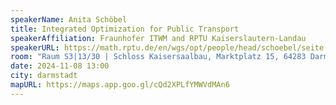 ```yaml
---
speakerName: Anita Schöbel
title: Integrated Optimization for Public Transport
speakerAffiliation: Fraunhofer ITWM and RPTU Kaiserslautern-Landau
speakerURL: https://math.rptu.de/en/wgs/opt/people/head/schoebel/seite
room: "Raum S3|13/30 | Schloss Kaisersaalbau, Marktplatz 15, 64283 Darmstadt"
date: 2024-11-08 13:00
city: darmstadt
mapURL: https://maps.app.goo.gl/cQd2XPLfYMWVdMAn6
---
```

